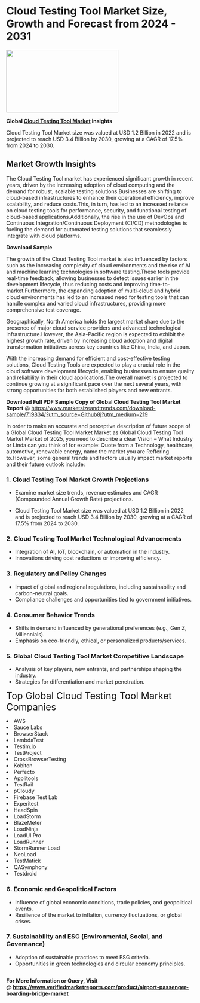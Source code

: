 <H1>Cloud Testing Tool Market Size, Growth and Forecast from 2024 - 2031</H1><img class="aligncenter size-medium wp-image-584254" src="https://thirdeyenews.in/wp-content/uploads/2024/09/Global-Market-Research-300x168.jpeg" alt="" width="300" height="168" /><p><strong>Global&nbsp;<a href="https://www.marketsizeandtrends.com/download-sample/719834/?utm_source=Github8j?utm_medium=219">Cloud Testing Tool Market</a> Insights</strong></p><p>Cloud Testing Tool Market size was valued at USD 1.2 Billion in 2022 and is projected to reach USD 3.4 Billion by 2030, growing at a CAGR of 17.5% from 2024 to 2030.</p><p><h2>Market Growth Insights</h2> <p>The Cloud Testing Tool market has experienced significant growth in recent years, driven by the increasing adoption of cloud computing and the demand for robust, scalable testing solutions.Businesses are shifting to cloud-based infrastructures to enhance their operational efficiency, improve scalability, and reduce costs.This, in turn, has led to an increased reliance on cloud testing tools for performance, security, and functional testing of cloud-based applications.Additionally, the rise in the use of DevOps and Continuous Integration/Continuous Deployment (CI/CD) methodologies is fueling the demand for automated testing solutions that seamlessly integrate with cloud platforms.</p> <p><strong>Download Sample</strong></p> <p>The growth of the Cloud Testing Tool market is also influenced by factors such as the increasing complexity of cloud environments and the rise of AI and machine learning technologies in software testing.These tools provide real-time feedback, allowing businesses to detect issues earlier in the development lifecycle, thus reducing costs and improving time-to-market.Furthermore, the expanding adoption of multi-cloud and hybrid cloud environments has led to an increased need for testing tools that can handle complex and varied cloud infrastructures, providing more comprehensive test coverage.</p> <p>Geographically, North America holds the largest market share due to the presence of major cloud service providers and advanced technological infrastructure.However, the Asia-Pacific region is expected to exhibit the highest growth rate, driven by increasing cloud adoption and digital transformation initiatives across key countries like China, India, and Japan.</p> <p>With the increasing demand for efficient and cost-effective testing solutions, Cloud Testing Tools are expected to play a crucial role in the cloud software development lifecycle, enabling businesses to ensure quality and reliability in their cloud applications.The overall market is projected to continue growing at a significant pace over the next several years, with strong opportunities for both established players and new entrants.</p> <p><span class=""><strong>Download Full PDF Sample Copy of Global Cloud Testing Tool Market Report</strong> @ <a href="https://www.marketsizeandtrends.com/download-sample/719834/?utm_source=Github8j?utm_medium=219" target="_blank">https://www.marketsizeandtrends.com/download-sample/719834/?utm_source=Github8j?utm_medium=219</a></span></p><p>In order to make an accurate and perceptive description of future scope of a Global&nbsp;Cloud Testing Tool Market Market as Global&nbsp;Cloud Testing Tool Market Market of 2025, you need to describe a clear Vision &ndash; What Industry or Linda can you think of for example: Quote from a Technology, healthcare, automotive, renewable energy, name the market you are Reffering to.However, some general trends and factors usually impact market reports and their future outlook include:</p><h3>1.&nbsp;<strong>Cloud Testing Tool Market Growth Projections</strong></h3><ul><li>Examine market size trends, revenue estimates and CAGR (Compounded Annual Growth Rate) projections.</li><li><p>Cloud Testing Tool Market size was valued at USD 1.2 Billion in 2022 and is projected to reach USD 3.4 Billion by 2030, growing at a CAGR of 17.5% from 2024 to 2030.</p></li></ul><h3>2.&nbsp;<strong>Cloud Testing Tool Market Technological Advancements</strong></h3><ul><li>Integration of AI, IoT, blockchain, or automation in the industry.</li><li>Innovations driving cost reductions or improving efficiency.</li></ul><h3>3.&nbsp;<strong>Regulatory and Policy Changes</strong></h3><ul><li>Impact of global and regional regulations, including sustainability and carbon-neutral goals.</li><li>Compliance challenges and opportunities tied to government initiatives.</li></ul><h3>4.&nbsp;<strong>Consumer Behavior Trends</strong></h3><ul><li>Shifts in demand influenced by generational preferences (e.g., Gen Z, Millennials).</li><li>Emphasis on eco-friendly, ethical, or personalized products/services.</li></ul><h3>5.&nbsp;<strong>Global Cloud Testing Tool Market Competitive Landscape</strong></h3><ul><li>Analysis of key players, new entrants, and partnerships shaping the industry.</li><li>Strategies for differentiation and market penetration.</li></ul><p data-pm-slice="1 1 []"><span style="color: inherit; font-family: inherit; font-size: 25px;">Top Global Cloud Testing Tool Market Companies</span></p><div class="" data-test-id=""><p><li>AWS</li><li> Sauce Labs</li><li> BrowserStack</li><li> LambdaTest</li><li> Testim.io</li><li> TestProject</li><li> CrossBrowserTesting</li><li> Kobiton</li><li> Perfecto</li><li> Applitools</li><li> TestRail</li><li> pCloudy</li><li> Firebase Test Lab</li><li> Experitest</li><li> HeadSpin</li><li> LoadStorm</li><li> BlazeMeter</li><li> LoadNinja</li><li> LoadUI Pro</li><li> LoadRunner</li><li> StormRunner Load</li><li> NeoLoad</li><li> TestMatick</li><li> QASymphony</li><li> Testdroid</li></p></div><h3>6.&nbsp;<strong>Economic and Geopolitical Factors</strong></h3><ul><li>Influence of global economic conditions, trade policies, and geopolitical events.</li><li>Resilience of the market to inflation, currency fluctuations, or global crises.</li></ul><h3>7.&nbsp;<strong>Sustainability and ESG (Environmental, Social, and Governance)</strong></h3><ul><li>Adoption of sustainable practices to meet ESG criteria.</li><li>Opportunities in green technologies and circular economy principles.</li></ul><h2><strong style="font-size: 14px;">For More Information or Query, Visit @&nbsp;</strong><a style="background-color: #ffffff; font-size: 14px;" href="https://www.marketsizeandtrends.com/report/cloud-testing-tool-market/" target="_blank">https://www.verifiedmarketreports.com/product/airport-passenger-boarding-bridge-market</a></h2>